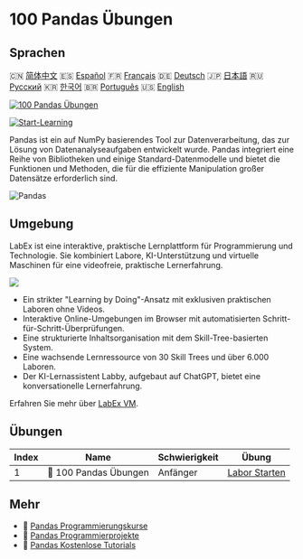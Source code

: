 # 100 Pandas Übungen

## Sprachen

🇨🇳 [简体中文](README_zh.md) 🇪🇸 [Español](README_es.md) 🇫🇷 [Français](README_fr.md) 🇩🇪 [Deutsch](README_de.md) 🇯🇵 [日本語](README_ja.md) 🇷🇺 [Русский](README_ru.md) 🇰🇷 [한국어](README_ko.md) 🇧🇷 [Português](README_pt.md) 🇺🇸 [English](README.md) 

[![100 Pandas Übungen](https://cover-creator.labex.io/100-pandas-exercises.png?lang=de)](https://labex.io/de/courses/100-pandas-exercises)

[![Start-Learning](https://img.shields.io/badge/Start-Learning-whitesmoke?style=for-the-badge)](https://labex.io/de/courses/100-pandas-exercises)

Pandas ist ein auf NumPy basierendes Tool zur Datenverarbeitung, das zur Lösung von Datenanalyseaufgaben entwickelt wurde. Pandas integriert eine Reihe von Bibliotheken und einige Standard-Datenmodelle und bietet die Funktionen und Methoden, die für die effiziente Manipulation großer Datensätze erforderlich sind.

![Pandas](https://img.shields.io/badge/Pandas-whitesmoke?style=for-the-badge&logo=pandas)


## Umgebung

LabEx ist eine interaktive, praktische Lernplattform für Programmierung und Technologie. Sie kombiniert Labore, KI-Unterstützung und virtuelle Maschinen für eine videofreie, praktische Lernerfahrung.

![](https://tutorial-screenshot.getvm.io/images/vm-1725247253.png)

- Ein strikter "Learning by Doing"-Ansatz mit exklusiven praktischen Laboren ohne Videos.
- Interaktive Online-Umgebungen im Browser mit automatisierten Schritt-für-Schritt-Überprüfungen.
- Eine strukturierte Inhaltsorganisation mit dem Skill-Tree-basierten System.
- Eine wachsende Lernressource von 30 Skill Trees und über 6.000 Laboren.
- Der KI-Lernassistent Labby, aufgebaut auf ChatGPT, bietet eine konversationelle Lernerfahrung.

Erfahren Sie mehr über [LabEx VM](https://support.labex.io/using-labex/virtual-machine).

## Übungen

|   Index | Name                  | Schwierigkeit   | Übung                                                                                           |
|---------|-----------------------|-----------------|-------------------------------------------------------------------------------------------------|
|       1 | 📖 100 Pandas Übungen | Anfänger        | <a target='_blank' href='https://labex.io/de/labs/100-pandas-exercises-20747'>Labor Starten</a> |

## Mehr

- 🔗 [Pandas Programmierungskurse](https://github.com/labex-labs/awesome-programming-courses)
- 🔗 [Pandas Programmierprojekte](https://github.com/labex-labs/awesome-programming-projects)
- 🔗 [Pandas Kostenlose Tutorials](https://github.com/labex-labs/pandas-free-tutorials)

